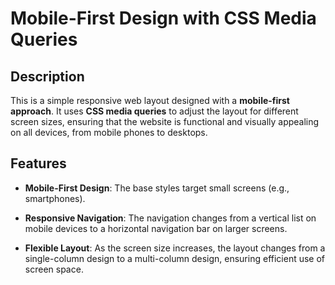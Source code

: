 # Mobile-First Design with CSS Media Queries

## Description

This is a simple responsive web layout designed with a **mobile-first approach**. It uses **CSS media queries** to adjust the layout for different screen sizes, ensuring that the website is functional and visually appealing on all devices, from mobile phones to desktops.

## Features

- **Mobile-First Design**: The base styles target small screens (e.g., smartphones).

- **Responsive Navigation**: The navigation changes from a vertical list on mobile devices to a horizontal navigation bar on larger screens.

- **Flexible Layout**: As the screen size increases, the layout changes from a single-column design to a multi-column design, ensuring efficient use of screen space.